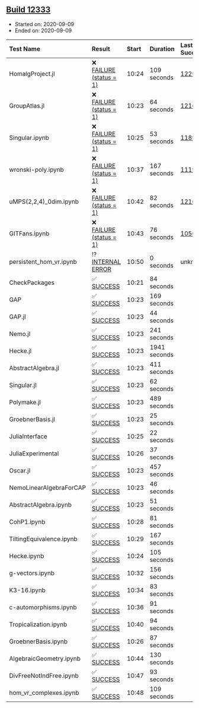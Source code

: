## [Build 12333](https://oscarci.mathematik.uni-kl.de/job/oscar/12333/)

* Started on: 2020-09-09
* Ended on: 2020-09-09

| Test Name    | Result | Start | Duration | Last Success | First Failure |
|:-------------|:-------|:------|:---------|:-------------|:--------------|
| HomalgProject.jl | ❌ [FAILURE (status = 1)](https://oscarci.mathematik.uni-kl.de/job/oscar/12333/artifact/logs/build-12333/HomalgProject.jl.log) | 10:24 | 109 seconds | [12292](https://oscarci.mathematik.uni-kl.de/job/oscar/12292/) | [12293](https://oscarci.mathematik.uni-kl.de/job/oscar/12293/) |
| GroupAtlas.jl | ❌ [FAILURE (status = 1)](https://oscarci.mathematik.uni-kl.de/job/oscar/12333/artifact/logs/build-12333/GroupAtlas.jl.log) | 10:23 | 64 seconds | [12167](https://oscarci.mathematik.uni-kl.de/job/oscar/12167/) | [12168](https://oscarci.mathematik.uni-kl.de/job/oscar/12168/) |
| Singular.ipynb | ❌ [FAILURE (status = 1)](https://oscarci.mathematik.uni-kl.de/job/oscar/12333/artifact/logs/build-12333/Singular.ipynb.log) | 10:25 | 53 seconds | [11893](https://oscarci.mathematik.uni-kl.de/job/oscar/11893/) | [11894](https://oscarci.mathematik.uni-kl.de/job/oscar/11894/) |
| wronski-poly.ipynb | ❌ [FAILURE (status = 1)](https://oscarci.mathematik.uni-kl.de/job/oscar/12333/artifact/logs/build-12333/wronski-poly.ipynb.log) | 10:37 | 167 seconds | [11192](https://oscarci.mathematik.uni-kl.de/job/oscar/11192/) | [11193](https://oscarci.mathematik.uni-kl.de/job/oscar/11193/) |
| uMPS(2,2,4)_0dim.ipynb | ❌ [FAILURE (status = 1)](https://oscarci.mathematik.uni-kl.de/job/oscar/12333/artifact/logs/build-12333/uMPS-2-2-4-_0dim.ipynb.log) | 10:42 | 82 seconds | [12167](https://oscarci.mathematik.uni-kl.de/job/oscar/12167/) | [12168](https://oscarci.mathematik.uni-kl.de/job/oscar/12168/) |
| GITFans.ipynb | ❌ [FAILURE (status = 1)](https://oscarci.mathematik.uni-kl.de/job/oscar/12333/artifact/logs/build-12333/GITFans.ipynb.log) | 10:43 | 76 seconds | [10566](https://oscarci.mathematik.uni-kl.de/job/oscar/10566/) | [10567](https://oscarci.mathematik.uni-kl.de/job/oscar/10567/) |
| persistent_hom_vr.ipynb | ⁉ [INTERNAL ERROR](https://oscarci.mathematik.uni-kl.de/job/oscar/12333/artifact/logs/build-12333/persistent_hom_vr.ipynb.log) | 10:50 | 0 seconds | unknown | unknown |
| CheckPackages | ✅ [SUCCESS](https://oscarci.mathematik.uni-kl.de/job/oscar/12333/artifact/logs/build-12333/CheckPackages.log) | 10:21 | 84 seconds |  |  |
| GAP | ✅ [SUCCESS](https://oscarci.mathematik.uni-kl.de/job/oscar/12333/artifact/logs/build-12333/GAP.log) | 10:23 | 169 seconds |  |  |
| GAP.jl | ✅ [SUCCESS](https://oscarci.mathematik.uni-kl.de/job/oscar/12333/artifact/logs/build-12333/GAP.jl.log) | 10:23 | 44 seconds |  |  |
| Nemo.jl | ✅ [SUCCESS](https://oscarci.mathematik.uni-kl.de/job/oscar/12333/artifact/logs/build-12333/Nemo.jl.log) | 10:23 | 241 seconds |  |  |
| Hecke.jl | ✅ [SUCCESS](https://oscarci.mathematik.uni-kl.de/job/oscar/12333/artifact/logs/build-12333/Hecke.jl.log) | 10:23 | 1941 seconds |  |  |
| AbstractAlgebra.jl | ✅ [SUCCESS](https://oscarci.mathematik.uni-kl.de/job/oscar/12333/artifact/logs/build-12333/AbstractAlgebra.jl.log) | 10:23 | 411 seconds |  |  |
| Singular.jl | ✅ [SUCCESS](https://oscarci.mathematik.uni-kl.de/job/oscar/12333/artifact/logs/build-12333/Singular.jl.log) | 10:23 | 62 seconds |  |  |
| Polymake.jl | ✅ [SUCCESS](https://oscarci.mathematik.uni-kl.de/job/oscar/12333/artifact/logs/build-12333/Polymake.jl.log) | 10:23 | 489 seconds |  |  |
| GroebnerBasis.jl | ✅ [SUCCESS](https://oscarci.mathematik.uni-kl.de/job/oscar/12333/artifact/logs/build-12333/GroebnerBasis.jl.log) | 10:23 | 25 seconds |  |  |
| JuliaInterface | ✅ [SUCCESS](https://oscarci.mathematik.uni-kl.de/job/oscar/12333/artifact/logs/build-12333/JuliaInterface.log) | 10:25 | 22 seconds |  |  |
| JuliaExperimental | ✅ [SUCCESS](https://oscarci.mathematik.uni-kl.de/job/oscar/12333/artifact/logs/build-12333/JuliaExperimental.log) | 10:26 | 37 seconds |  |  |
| Oscar.jl | ✅ [SUCCESS](https://oscarci.mathematik.uni-kl.de/job/oscar/12333/artifact/logs/build-12333/Oscar.jl.log) | 10:23 | 457 seconds |  |  |
| NemoLinearAlgebraForCAP | ✅ [SUCCESS](https://oscarci.mathematik.uni-kl.de/job/oscar/12333/artifact/logs/build-12333/NemoLinearAlgebraForCAP.log) | 10:23 | 46 seconds |  |  |
| AbstractAlgebra.ipynb | ✅ [SUCCESS](https://oscarci.mathematik.uni-kl.de/job/oscar/12333/artifact/logs/build-12333/AbstractAlgebra.ipynb.log) | 10:23 | 51 seconds |  |  |
| CohP1.ipynb | ✅ [SUCCESS](https://oscarci.mathematik.uni-kl.de/job/oscar/12333/artifact/logs/build-12333/CohP1.ipynb.log) | 10:28 | 81 seconds |  |  |
| TiltingEquivalence.ipynb | ✅ [SUCCESS](https://oscarci.mathematik.uni-kl.de/job/oscar/12333/artifact/logs/build-12333/TiltingEquivalence.ipynb.log) | 10:29 | 167 seconds |  |  |
| Hecke.ipynb | ✅ [SUCCESS](https://oscarci.mathematik.uni-kl.de/job/oscar/12333/artifact/logs/build-12333/Hecke.ipynb.log) | 10:24 | 105 seconds |  |  |
| g-vectors.ipynb | ✅ [SUCCESS](https://oscarci.mathematik.uni-kl.de/job/oscar/12333/artifact/logs/build-12333/g-vectors.ipynb.log) | 10:32 | 156 seconds |  |  |
| K3-16.ipynb | ✅ [SUCCESS](https://oscarci.mathematik.uni-kl.de/job/oscar/12333/artifact/logs/build-12333/K3-16.ipynb.log) | 10:34 | 83 seconds |  |  |
| c-automorphisms.ipynb | ✅ [SUCCESS](https://oscarci.mathematik.uni-kl.de/job/oscar/12333/artifact/logs/build-12333/c-automorphisms.ipynb.log) | 10:36 | 91 seconds |  |  |
| Tropicalization.ipynb | ✅ [SUCCESS](https://oscarci.mathematik.uni-kl.de/job/oscar/12333/artifact/logs/build-12333/Tropicalization.ipynb.log) | 10:40 | 94 seconds |  |  |
| GroebnerBasis.ipynb | ✅ [SUCCESS](https://oscarci.mathematik.uni-kl.de/job/oscar/12333/artifact/logs/build-12333/GroebnerBasis.ipynb.log) | 10:26 | 87 seconds |  |  |
| AlgebraicGeometry.ipynb | ✅ [SUCCESS](https://oscarci.mathematik.uni-kl.de/job/oscar/12333/artifact/logs/build-12333/AlgebraicGeometry.ipynb.log) | 10:44 | 130 seconds |  |  |
| DivFreeNotIndFree.ipynb | ✅ [SUCCESS](https://oscarci.mathematik.uni-kl.de/job/oscar/12333/artifact/logs/build-12333/DivFreeNotIndFree.ipynb.log) | 10:47 | 93 seconds |  |  |
| hom_vr_complexes.ipynb | ✅ [SUCCESS](https://oscarci.mathematik.uni-kl.de/job/oscar/12333/artifact/logs/build-12333/hom_vr_complexes.ipynb.log) | 10:48 | 109 seconds |  |  |
